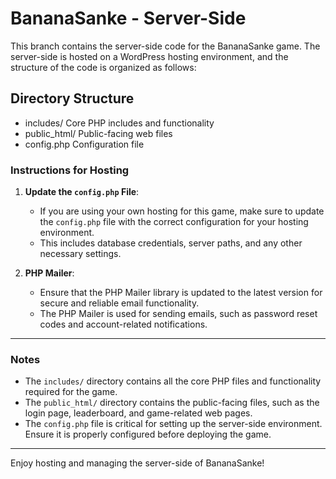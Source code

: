# BananaSanke - Server-Side

This branch contains the server-side code for the BananaSanke game. The server-side is hosted on a WordPress hosting environment, and the structure of the code is organized as follows:

## Directory Structure
- includes/ Core PHP includes and functionality
- public_html/ Public-facing web files
- config.php Configuration file


### Instructions for Hosting
1. **Update the `config.php` File**:
   - If you are using your own hosting for this game, make sure to update the `config.php` file with the correct configuration for your hosting environment.
   - This includes database credentials, server paths, and any other necessary settings.

2. **PHP Mailer**:
   - Ensure that the PHP Mailer library is updated to the latest version for secure and reliable email functionality.
   - The PHP Mailer is used for sending emails, such as password reset codes and account-related notifications.

---

### Notes
- The `includes/` directory contains all the core PHP files and functionality required for the game.
- The `public_html/` directory contains the public-facing files, such as the login page, leaderboard, and game-related web pages.
- The `config.php` file is critical for setting up the server-side environment. Ensure it is properly configured before deploying the game.

---

Enjoy hosting and managing the server-side of BananaSanke!
